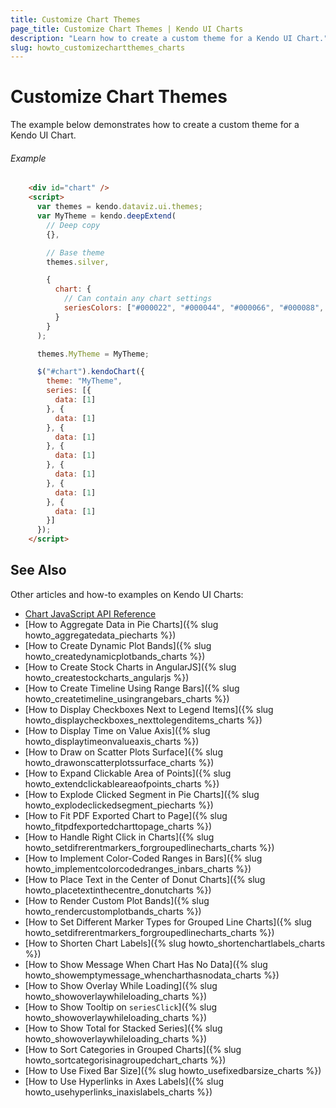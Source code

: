 ```yaml
---
title: Customize Chart Themes
page_title: Customize Chart Themes | Kendo UI Charts
description: "Learn how to create a custom theme for a Kendo UI Chart."
slug: howto_customizechartthemes_charts
---
```


# Customize Chart Themes

The example below demonstrates how to create a custom theme for a Kendo UI Chart.

###### Example

```html
    <div id="chart" />
    <script>
      var themes = kendo.dataviz.ui.themes;
      var MyTheme = kendo.deepExtend(
        // Deep copy
        {},

        // Base theme      
        themes.silver,

        {
          chart: {
            // Can contain any chart settings
            seriesColors: ["#000022", "#000044", "#000066", "#000088", "#0000aa", "#0000cc", "#0000ee"]
          }
        }
      );

      themes.MyTheme = MyTheme;

      $("#chart").kendoChart({
        theme: "MyTheme",
        series: [{
          data: [1]
        }, {
          data: [1]
        }, {
          data: [1]
        }, {
          data: [1]
        }, {
          data: [1]
        }, {
          data: [1]
        }, {
          data: [1]
        }]
      });
    </script>
```

## See Also

Other articles and how-to examples on Kendo UI Charts:

* [Chart JavaScript API Reference](/api/javascript/dataviz/ui/chart)
* [How to Aggregate Data in Pie Charts]({% slug howto_aggregatedata_piecharts %})
* [How to Create Dynamic Plot Bands]({% slug howto_createdynamicplotbands_charts %})
* [How to Create Stock Charts in AngularJS]({% slug howto_createstockcharts_angularjs %})
* [How to Create Timeline Using Range Bars]({% slug howto_createtimeline_usingrangebars_charts %})
* [How to Display Checkboxes Next to Legend Items]({% slug howto_displaycheckboxes_nexttolegenditems_charts %})
* [How to Display Time on Value Axis]({% slug howto_displaytimeonvalueaxis_charts %})
* [How to Draw on Scatter Plots Surface]({% slug howto_drawonscatterplotssurface_charts %})
* [How to Expand Clickable Area of Points]({% slug howto_extendclickableareaofpoints_charts %})
* [How to Explode Clicked Segment in Pie Charts]({% slug howto_explodeclickedsegment_piecharts %})
* [How to Fit PDF Exported Chart to Page]({% slug howto_fitpdfexportedcharttopage_charts %})
* [How to Handle Right Click in Charts]({% slug howto_setdifrerentmarkers_forgroupedlinecharts_charts %})
* [How to Implement Color-Coded Ranges in Bars]({% slug howto_implementcolorcodedranges_inbars_charts %})
* [How to Place Text in the Center of Donut Charts]({% slug howto_placetextinthecentre_donutcharts %})
* [How to Render Custom Plot Bands]({% slug howto_rendercustomplotbands_charts %})
* [How to Set Different Marker Types for Grouped Line Charts]({% slug howto_setdifrerentmarkers_forgroupedlinecharts_charts %})
* [How to Shorten Chart Labels]({% slug howto_shortenchartlabels_charts %})
* [How to Show Message When Chart Has No Data]({% slug howto_showemptymessage_whencharthasnodata_charts %})
* [How to Show Overlay While Loading]({% slug howto_showoverlaywhileloading_charts %})
* [How to Show Tooltip on `seriesClick`]({% slug howto_showoverlaywhileloading_charts %})
* [How to Show Total for Stacked Series]({% slug howto_showoverlaywhileloading_charts %})
* [How to Sort Categories in Grouped Charts]({% slug howto_sortcategorisinagroupedchart_charts %})
* [How to Use Fixed Bar Size]({% slug howto_usefixedbarsize_charts %})
* [How to Use Hyperlinks in Axes Labels]({% slug howto_usehyperlinks_inaxislabels_charts %})
